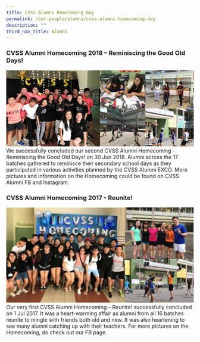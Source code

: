 ```yaml
---
title: CVSS Alumni Homecoming Day
permalink: /our-people/alumni/cvss-alumni-homecoming-day
description: ""
third_nav_title: Alumni
---
```

### CVSS Alumni Homecoming 2018 – Reminiscing the Good Old Days!

![](/images/alumuni_30jun18.jpg)
We successfully concluded our second CVSS Alumni Homecoming - Reminiscing the Good Old Days! on 30 Jun 2018. Alumni across the 17 batches gathered to reminisce their secondary school days as they participated in various activities planned by the CVSS Alumni EXCO. More pictures and information on the Homecoming could be found on CVSS Alumni FB and Instagram.

### CVSS Alumni Homecoming 2017 - Reunite!
![](/images/reunite.jpg)
Our very first CVSS Alumni Homecoming – Reunite! successfully concluded on 1 Jul 2017. It was a heart-warming affair as alumni from all 16 batches reunite to mingle with friends both old and new. It was also heartening to see many alumni catching up with their teachers. For more pictures on the Homecoming, do check out our FB page.